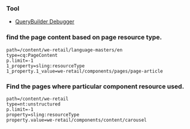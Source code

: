 ### Tool
* [QueryBuilder Debugger](http://localhost:4502/libs/cq/search/content/querydebug.html)

### find the page content based on page resource type.
```
path=/content/we-retail/language-masters/en
type=cq:PageContent
p.limit=-1
1_property=sling:resourceType
1_property.1_value=we-retail/components/pages/page-article
```
### Find the pages where particular component resource used.
```
path=/content/we-retail
type=nt:unstructured
p.limit=-1
property=sling:resourceType
property.value=we-retail/components/content/carousel
```
